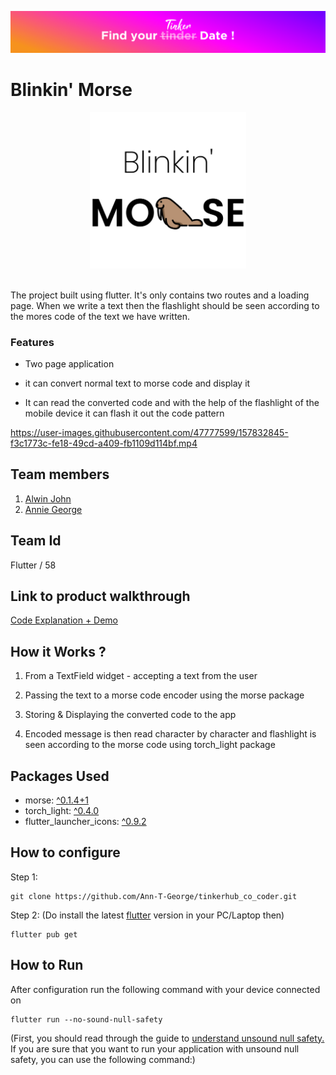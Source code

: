 ![bg](./pics/bg.png)

# **Blinkin' Morse**



<div align="center">
  <img src="./pics/logo_icon.png" width=250>
</div>

<br>

The project built using flutter. It's only contains two routes and a loading page. When we write a text then the flashlight should be seen according to the mores code of the text we have written.

### Features
- Two page application

- it can convert normal text to morse code and display it

- It can read the converted code and with the help of the flashlight of the mobile device it can flash it out the code pattern


https://user-images.githubusercontent.com/47777599/157832845-f3c1773c-fe18-49cd-a409-fb1109d114bf.mp4


## Team members
1. [Alwin John](https://github.com/Dexters-Hub)
2. [Annie George](https://github.com/Ann-T-George)

## Team Id
Flutter / 58

## Link to product walkthrough
[Code Explanation + Demo](https://www.loom.com/share/640f06464d68489f8996e7b44d58f836)

## How it Works ?
1. From a TextField widget - accepting a text from the user

2. Passing the text to a morse code encoder using the morse package

3. Storing & Displaying the converted code to the app

4. Encoded message is then read character by character and flashlight is seen according to the morse code using torch_light package

## Packages Used

- morse: [^0.1.4+1](https://pub.dev/packages/morse)
- torch_light: [^0.4.0](https://pub.dev/packages/torch_light)
- flutter_launcher_icons: [^0.9.2](https://pub.dev/packages/flutter_launcher_icons)

## How to configure
Step 1:
```
git clone https://github.com/Ann-T-George/tinkerhub_co_coder.git
```

Step 2: (Do install the latest [flutter](https://docs.flutter.dev/get-started/install) version in your PC/Laptop then)
```
flutter pub get
```


## How to Run

After configuration run the following command with your device connected on

```
flutter run --no-sound-null-safety
```
(First, you should read through the guide to [understand unsound null safety.](https://dart.dev/null-safety/unsound-null-safety) If you are sure that you want to run your application with unsound null safety, you can use the following command:)
